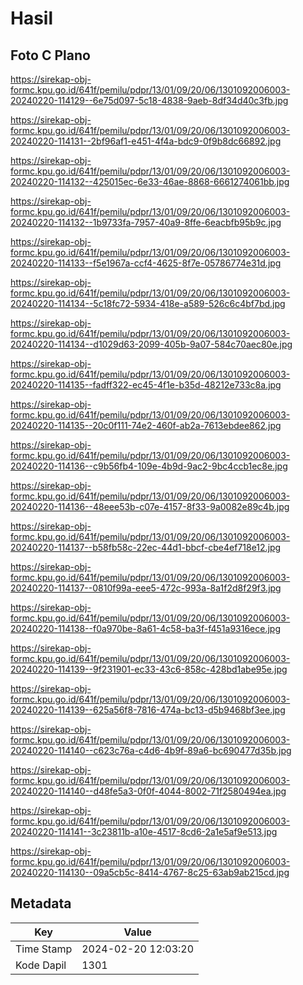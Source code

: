 # Hasil

## Foto C Plano

https://sirekap-obj-formc.kpu.go.id/641f/pemilu/pdpr/13/01/09/20/06/1301092006003-20240220-114129--6e75d097-5c18-4838-9aeb-8df34d40c3fb.jpg

https://sirekap-obj-formc.kpu.go.id/641f/pemilu/pdpr/13/01/09/20/06/1301092006003-20240220-114131--2bf96af1-e451-4f4a-bdc9-0f9b8dc66892.jpg

https://sirekap-obj-formc.kpu.go.id/641f/pemilu/pdpr/13/01/09/20/06/1301092006003-20240220-114132--425015ec-6e33-46ae-8868-6661274061bb.jpg

https://sirekap-obj-formc.kpu.go.id/641f/pemilu/pdpr/13/01/09/20/06/1301092006003-20240220-114132--1b9733fa-7957-40a9-8ffe-6eacbfb95b9c.jpg

https://sirekap-obj-formc.kpu.go.id/641f/pemilu/pdpr/13/01/09/20/06/1301092006003-20240220-114133--f5e1967a-ccf4-4625-8f7e-05786774e31d.jpg

https://sirekap-obj-formc.kpu.go.id/641f/pemilu/pdpr/13/01/09/20/06/1301092006003-20240220-114134--5c18fc72-5934-418e-a589-526c6c4bf7bd.jpg

https://sirekap-obj-formc.kpu.go.id/641f/pemilu/pdpr/13/01/09/20/06/1301092006003-20240220-114134--d1029d63-2099-405b-9a07-584c70aec80e.jpg

https://sirekap-obj-formc.kpu.go.id/641f/pemilu/pdpr/13/01/09/20/06/1301092006003-20240220-114135--fadff322-ec45-4f1e-b35d-48212e733c8a.jpg

https://sirekap-obj-formc.kpu.go.id/641f/pemilu/pdpr/13/01/09/20/06/1301092006003-20240220-114135--20c0f111-74e2-460f-ab2a-7613ebdee862.jpg

https://sirekap-obj-formc.kpu.go.id/641f/pemilu/pdpr/13/01/09/20/06/1301092006003-20240220-114136--c9b56fb4-109e-4b9d-9ac2-9bc4ccb1ec8e.jpg

https://sirekap-obj-formc.kpu.go.id/641f/pemilu/pdpr/13/01/09/20/06/1301092006003-20240220-114136--48eee53b-c07e-4157-8f33-9a0082e89c4b.jpg

https://sirekap-obj-formc.kpu.go.id/641f/pemilu/pdpr/13/01/09/20/06/1301092006003-20240220-114137--b58fb58c-22ec-44d1-bbcf-cbe4ef718e12.jpg

https://sirekap-obj-formc.kpu.go.id/641f/pemilu/pdpr/13/01/09/20/06/1301092006003-20240220-114137--0810f99a-eee5-472c-993a-8a1f2d8f29f3.jpg

https://sirekap-obj-formc.kpu.go.id/641f/pemilu/pdpr/13/01/09/20/06/1301092006003-20240220-114138--f0a970be-8a61-4c58-ba3f-f451a9316ece.jpg

https://sirekap-obj-formc.kpu.go.id/641f/pemilu/pdpr/13/01/09/20/06/1301092006003-20240220-114139--9f231901-ec33-43c6-858c-428bd1abe95e.jpg

https://sirekap-obj-formc.kpu.go.id/641f/pemilu/pdpr/13/01/09/20/06/1301092006003-20240220-114139--625a56f8-7816-474a-bc13-d5b9468bf3ee.jpg

https://sirekap-obj-formc.kpu.go.id/641f/pemilu/pdpr/13/01/09/20/06/1301092006003-20240220-114140--c623c76a-c4d6-4b9f-89a6-bc690477d35b.jpg

https://sirekap-obj-formc.kpu.go.id/641f/pemilu/pdpr/13/01/09/20/06/1301092006003-20240220-114140--d48fe5a3-0f0f-4044-8002-71f2580494ea.jpg

https://sirekap-obj-formc.kpu.go.id/641f/pemilu/pdpr/13/01/09/20/06/1301092006003-20240220-114141--3c23811b-a10e-4517-8cd6-2a1e5af9e513.jpg

https://sirekap-obj-formc.kpu.go.id/641f/pemilu/pdpr/13/01/09/20/06/1301092006003-20240220-114130--09a5cb5c-8414-4767-8c25-63ab9ab215cd.jpg


## Metadata

| Key        | Value               |
| ---------- | ------------------- |
| Time Stamp | 2024-02-20 12:03:20 |
| Kode Dapil | 1301                |



